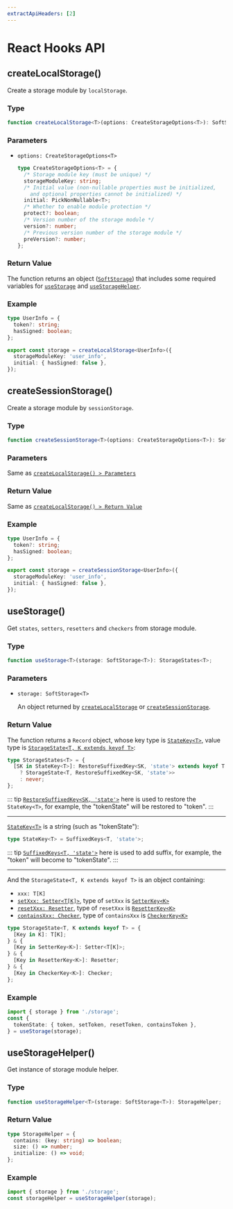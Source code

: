 ```yaml
---
extractApiHeaders: [2]
---
```


# React Hooks API

## createLocalStorage()

Create a storage module by `localStorage`.

### Type

<CodeScroll>

```ts
function createLocalStorage<T>(options: CreateStorageOptions<T>): SoftStorage<T>;
```

</CodeScroll>

### Parameters

- `options: CreateStorageOptions<T>`

  <CodeScroll>

  ```ts
  type CreateStorageOptions<T> = {
    /* Storage module key (must be unique) */
    storageModuleKey: string;
    /* Initial value (non-nullable properties must be initialized, 
      and optional properties cannot be initialized) */
    initial: PickNonNullable<T>;
    /* Whether to enable module protection */
    protect?: boolean;
    /* Version number of the storage module */
    version?: number;
    /* Previous version number of the storage module */
    preVersion?: number;
  };
  ```

  </CodeScroll>

### Return Value

The function returns an object ([`SoftStorage`](type-definition/react-hooks.html#softstorage)) that includes some required variables for [`useStorage`](#usestorage) and [`useStorageHelper`](#usestoragehelper).

### Example

<CodeScroll>

```ts
type UserInfo = {
  token?: string;
  hasSigned: boolean;
};

export const storage = createLocalStorage<UserInfo>({
  storageModuleKey: 'user_info',
  initial: { hasSigned: false },
});
```

</CodeScroll>

## createSessionStorage()

Create a storage module by `sessionStorage`.

### Type

<CodeScroll>

```ts
function createSessionStorage<T>(options: CreateStorageOptions<T>): SoftStorage<T>;
```

</CodeScroll>

### Parameters

Same as [`createLocalStorage() > Parameters`](#parameters)

### Return Value

Same as [`createLocalStorage() > Return Value`](#return-value)

### Example

<CodeScroll>

```ts
type UserInfo = {
  token?: string;
  hasSigned: boolean;
};

export const storage = createSessionStorage<UserInfo>({
  storageModuleKey: 'user_info',
  initial: { hasSigned: false },
});
```

</CodeScroll>

## useStorage()

Get `states`, `setters`, `resetters` and `checkers` from storage module.

### Type

<CodeScroll>

```ts
function useStorage<T>(storage: SoftStorage<T>): StorageStates<T>;
```

</CodeScroll>

### Parameters

- `storage: SoftStorage<T>`

  An object returned by [`createLocalStorage`](#createlocalstorage) or [`createSessionStorage`](#createsessionstorage).

### Return Value

The function returns a `Record` object, whose key type is [`StateKey<T>`](type-definition/react-hooks.html#statekey), value type is [`StorageState<T, K extends keyof T>`](type-definition/react-hooks.html#storagestate):

<CodeScroll>

```ts
type StorageStates<T> = {
  [SK in StateKey<T>]: RestoreSuffixedKey<SK, 'state'> extends keyof T
    ? StorageState<T, RestoreSuffixedKey<SK, 'state'>>
    : never;
};
```

</CodeScroll>

::: tip
[`RestoreSuffixedKey<SK, 'state'>`](type-definition/shared.html#restoresuffixedkey) here is used to restore the `StateKey<T>`, for example, the "tokenState" will be restored to "token".
:::

<hr>

[`StateKey<T>`](type-definition/react-hooks.html#statekey) is a string (such as "tokenState"):

<CodeScroll>

```ts
type StateKey<T> = SuffixedKeys<T, 'state'>;
```

</CodeScroll>

::: tip
[`SuffixedKeys<T, 'state'>`](type-definition/shared.html#suffixedkeys) here is used to add suffix, for example, the "token" will become to "tokenState".
:::

<hr>

And the `StorageState<T, K extends keyof T>` is an object containing:

- `xxx: T[K]`
- [`setXxx: Setter<T[K]>`](type-definition/react-hooks.html#setter), type of `setXxx` is [`SetterKey<K>`](type-definition/react-hooks.html#setterkey)
- [`resetXxx: Resetter`](type-definition/shared.html#resetter), type of `resetXxx` is [`ResetterKey<K>`](type-definition/shared.html#resetterkey)
- [`containsXxx: Checker`](type-definition/shared.html#checker), type of `containsXxx` is [`CheckerKey<K>`](type-definition/shared.html#checkerkey)

<CodeScroll>

```ts
type StorageState<T, K extends keyof T> = {
  [Key in K]: T[K];
} & {
  [Key in SetterKey<K>]: Setter<T[K]>;
} & {
  [Key in ResetterKey<K>]: Resetter;
} & {
  [Key in CheckerKey<K>]: Checker;
};
```

</CodeScroll>

### Example

<CodeScroll>

```ts
import { storage } from './storage';
const {
  tokenState: { token, setToken, resetToken, containsToken },
} = useStorage(storage);
```

</CodeScroll>

## useStorageHelper()

Get instance of storage module helper.

### Type

<CodeScroll>

```ts
function useStorageHelper<T>(storage: SoftStorage<T>): StorageHelper;
```

</CodeScroll>

### Return Value

<CodeScroll>

```ts
type StorageHelper = {
  contains: (key: string) => boolean;
  size: () => number;
  initialize: () => void;
};
```

</CodeScroll>

### Example

<CodeScroll>

```ts
import { storage } from './storage';
const storageHelper = useStorageHelper(storage);
```

</CodeScroll>
